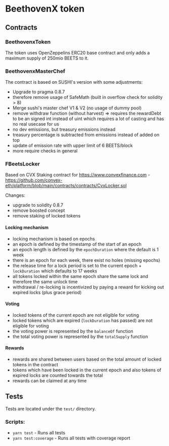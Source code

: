 # BeethovenX token

## Contracts

### BeethovenxToken
The token uses OpenZeppelins ERC20 base contract and only adds a maximum supply of 250mio BEETS to it.

### BeethovenxMasterChef


The contract is based on SUSHI's version with some adjustments:
 - Upgrade to pragma 0.8.7
 - therefore remove usage of SafeMath (built in overflow check for solidity > 8)
 - Merge sushi's master chef V1 & V2 (no usage of dummy pool)
 - remove withdraw function (without harvest) => requires the rewardDebt to be an signed int instead of uint which requires a lot of casting and has no real usecase for us
 - no dev emissions, but treasury emissions instead
 - treasury percentage is subtracted from emissions instead of added on top
 - update of emission rate with upper limit of 6 BEETS/block
 - more require checks in general

### FBeetsLocker
Based on CVX Staking contract for https://www.convexfinance.com - https://github.com/convex-eth/platform/blob/main/contracts/contracts/CvxLocker.sol

Changes:
- upgrade to solidity 0.8.7
- remove boosted concept
- remove staking of locked tokens

#### Locking mechanism

- locking mechanism is based on epochs
- an epoch is defined by the timestamp of the start of an epoch
- an epoch length is defined by the `epochDuration` where the default is 1 week 
- there is an epoch for each week, there exist no holes (missing epochs)
- the release time for a lock period is set to the current epoch + `lockDuration` which defaults to 17 weeks
- all tokens locked within the same epoch share the same lock and therefore the same unlock time
- withdrawal / re-locking is incentivized by paying a reward for kicking out expired locks (plus grace period)

#### Voting
- locked tokens of the current epoch are not eligible for voting
- locked tokens which are expired (`lockDuration` has passed) are not eligible for voting
- the voting power is represented by the `balanceOf` function
- the total voting power is represented by the `totalSupply` function

#### Rewards

- rewards are shared between users based on the total amount of locked tokens in the contract
- tokens which have been locked in the current epoch and also tokens of expired locks are counted towards the total
- rewards can be claimed at any time

## Tests
Tests are located under the `test/` directory. 

### Scripts:
 - `yarn test`  - Runs all tests
 - `yarn test:coverage` - Runs all tests with coverage report






